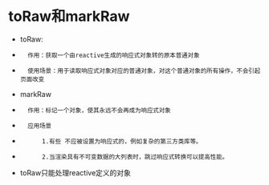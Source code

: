 # toRaw和markRaw
+   toRaw:
+       作用：获取一个由reactive生成的响应式对象转的原本普通对象
+       使用场景：用于读取响应式对象对应的普通对象，对这个普通对象的所有操作，不会引起页面改变
+   markRaw
+       作用：标记一个对象，使其永远不会再成为响应式对象
+       应用场景
+           1.有些 不应被设置为响应式的，例如复杂的第三方类库等。
+           2.当渲染具有不可变数据的大列表时，跳过响应式转换可以提高性能。

+   toRaw只能处理reactive定义的对象
